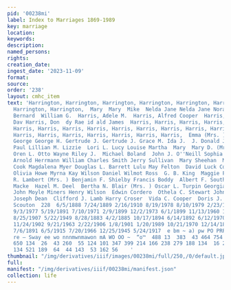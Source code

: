 ```yaml
---
pid: '00238mi'
label: Index to Marriages 1869-1989
key: marriage
location: 
keywords: 
description: 
named_persons: 
rights: 
creation_date: 
ingest_date: '2023-11-09'
format: 
source: 
order: '238'
layout: cmhc_item
text: 'Harrington, Harrington, Harrington, Harrington, Harrington, Harrington, Harrington,
  Harrington, Harrington,  Mary  Mary  Mike  Nelda Jane Nelda Jane Nora Timothy  William
  Bernard  William G.  Harris, Adele M.  Harris, Alfred Cooper  Harris, Cin Harris,
  Dav Harris, Don  dy Rae id ald James  Harris, Harris, Harris, Harris, Harris, Harris,
  Harris, Harris, Harris, Harris, Harris, Harris, Harris, Harris, Harris, Harris ,
  Harris, Harris, Harris, Harris, Harris, Harris, Harris,  Emma (Mrs. ) Fannie E.
  George George H. Gertrude J. Gertrude J. Grace M. Ida J.  J. Donald James F. Jennie  John
  Paul Lillian M. Lizzie  Lori L. Lucy Louise Martha  Mary  Mary D. (Mrs. )  Myrtle
  Oren L. Otto Wayne Riley J.  Michael Boland  John J. O''Neill Sophia Mathews William
  Arnold Herrmann William Charles Smith Jerry Sullivan  Mary Sheehan  Marcia Kay.
  Cook Magdalena Myer Douglas L. Barrett Lulu May Felton  David Luck Cornish Elizabeth
  Olivia Howe Myrna Kay Wilson Daniel Wilmot Ross  G. B. King  Maggie Fikani  Wilma
  R. Lambert (Mrs. ) Benjamin F. Shielby Francis Boddy  Albert F. Southard  F. J.
  Macke  Hazel M. Deel  Bertha N. Blair (Mrs. ) Oscar L. Turpin Georgianne Lofquist
  John Moyle Miners Henry Wilson  Edwin Cordero  Othela C. Stewart John Colderwood
  Joseph Dean  Clifford J. Lamb Harry Croser  Vida C. Cooper  Doris J. Thomas  Addie
  Scouton  228  6/5/1888 7/24/1889 2/16/1910 8/19/1978 8/10/1979 2/23/1897 7/11/1906
  9/3/1977 5/19/1891 7/10/1971 2/9/1899 12/2/1973 6/1/1899 11/13/1960 10/4/1919 8/16/1896
  8/25/1907 5/22/1949 8/28/1883 4/2/1885 10/17/1894 6/14/1892 6/12/1970 11/25/1962
  11/24/1902 9/21/1963 2/22/1906 1/8/1901 1/20/1989 10/21/1970 12/14/1879 11/3/1879
  7/6/1891 6/5/1915 7/20/1966 12/25/1945 5/24/1917  e bm ~ a) pw PO PRPN DOH PNY D  be
  re — Sway ee wo nnnmwnmawon mA WO OO ~  “o™  488 13  383  43 464 754 851 360 352
  650 134  26  43 260  55 124 101 347 399 214 166 238 279 188 134  16 221  72 332
  134 521 189  64  44 143  53 162 56    '
thumbnail: "/img/derivatives/iiif/images/00238mi/full/250,/0/default.jpg"
full: 
manifest: "/img/derivatives/iiif/00238mi/manifest.json"
collection: life
---
```

